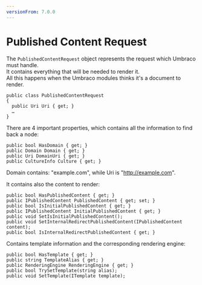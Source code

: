 ```yaml
---
versionFrom: 7.0.0
---
```


# Published Content Request

The `PublishedContentRequest` object represents the request which Umbraco must handle.  
It contains everything that will be needed to render it.  
All this happens when the Umbraco modules thinks it's a document to render. 

    public class PublishedContentRequest
    {
      public Uri Uri { get; }
      …
    }

There are 4 important properties, which contains all the information to find back a node:
  
    public bool HasDomain { get; }
    public Domain Domain { get; }
    public Uri DomainUri { get; }
    public CultureInfo Culture { get; }

Domain contains: "example.com", while Uri is "http://example.com".

It contains also the content to render:

    public bool HasPublishedContent { get; }
    public IPublishedContent PublishedContent { get; set; }
    public bool IsInitialPublishedContent { get; }
    public IPublishedContent InitialPublishedContent { get; }
    public void SetIsInitialPublishedContent();
    public void SetInternalRedirectPublishedContent(IPublishedContent content);
    public bool IsInternalRedirectPublishedContent { get; }

Contains template information and the corresponding rendering engine:

    public bool HasTemplate { get; }
    public string TemplateAlias { get; }
    public RenderingEngine RenderingEngine { get; }
    public bool TrySetTemplate(string alias);
    public void SetTemplate(ITemplate template);